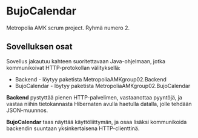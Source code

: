 # BujoCalendar
Metropolia AMK scrum project. Ryhmä numero 2.

## Sovelluksen osat
Sovellus jakautuu kahteen suoritettavaan Java-ohjelmaan, jotka kommunikoivat HTTP-protokollan välityksellä:
 * Backend - löytyy paketista MetropoliaAMKgroup02.Backend
 * BujoCalendar - löytyy paketista MetropoliaAMKgroup02.BujoCalendar
 
 **Backend** pystyttää pienen HTTP-palvelimen, vastaanottaa pyyntöjä, ja vastaa niihin tietokannasta Hibernaten avulla haetulla datalla, jolle tehdään JSON-muunnos.
 
 **BujoCalendar** taas näyttää käyttöliittymän, ja osaa lisäksi kommunikoida backendin suuntaan yksinkertaisena HTTP-clienttinä.
 
